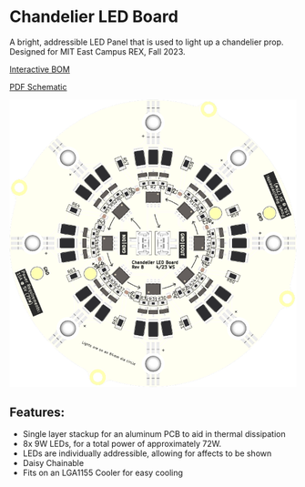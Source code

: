 # Chandelier LED Board

A bright, addressible LED Panel that is used to light up a chandelier prop. Designed for MIT East Campus REX, Fall 2023.

[Interactive BOM](https://htmlpreview.github.io/?https://raw.githubusercontent.com/wszeto9/chandelierLEDBoard/main/Documentation/ibom.html)

[PDF Schematic](https://github.com/wszeto9/chandelierLEDBoard/blob/7fa08e3c27c50bebdd73984cfcca761c36431bdc/Documentation/schematics.pdf)

![image](Documentation/chandelierLEDPCB.png)

<h2> Features:</h2>
<ul>
<li>Single layer stackup for an aluminum PCB to aid in thermal dissipation</li>
<li>8x 9W LEDs, for a total power of approximately 72W.
<li>LEDs are individually addressible, allowing for affects to be shown
<li>Daisy Chainable</li>
<li>Fits on an LGA1155 Cooler for easy cooling
</ul>
